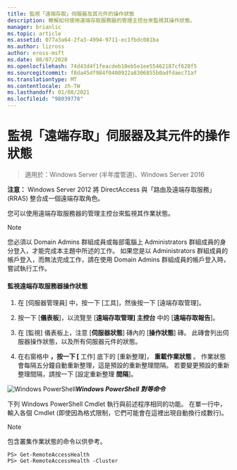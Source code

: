 ```yaml
---
title: 監視「遠端存取」伺服器及其元件的操作狀態
description: 瞭解如何使用遠端存取服務器的管理主控台來監視其操作狀態。
manager: brianlic
ms.topic: article
ms.assetid: 077a3a64-2fa3-4994-9711-ec1fbdc081ba
ms.author: lizross
author: eross-msft
ms.date: 08/07/2020
ms.openlocfilehash: 74d43d4f1feacdeb10eb5e1ee55462187cf628f5
ms.sourcegitcommit: f8da45df984f0400922a8306855b0adfdaec71af
ms.translationtype: MT
ms.contentlocale: zh-TW
ms.lasthandoff: 01/08/2021
ms.locfileid: "98039778"
---
```

# <a name="monitor-the-operations-status-of-the-remote-access-server-and-its-components"></a>監視「遠端存取」伺服器及其元件的操作狀態

>適用於：Windows Server (半年度管道)、Windows Server 2016

**注意：** Windows Server 2012 將 DirectAccess 與「路由及遠端存取服務」(RRAS) 整合成一個遠端存取角色。

您可以使用遠端存取服務器的管理主控台來監視其作業狀態。

> [!NOTE]
> 您必須以 Domain Admins 群組成員或每部電腦上 Administrators 群組成員的身分登入，才能完成本主題中所述的工作。 如果您是以 Administrators 群組成員的帳戶登入，而無法完成工作，請在使用 Domain Admins 群組成員的帳戶登入時，嘗試執行工作。

#### <a name="to-monitor-the-remote-access-server-operations-status"></a>監視遠端存取服務器操作狀態

1.  在 [伺服器管理員] 中，按一下 [工具]，然後按一下 [遠端存取管理]。

2.  按一下 [**儀表板**]，以流覽至 [**遠端存取管理] 主控台** 中的 [**遠端存取報告**]。

3.  在 [監視] 儀表板上，注意 [**伺服器狀態**] 磚內的 [**操作狀態**] 磚。 此磚會列出伺服器操作狀態，以及所有伺服器元件的狀態。

4.  在右窗格中 **，按一下 [** 工作] 底下的 [重新整理]， **重載作業狀態** 。 作業狀態會每隔五分鐘自動重新整理，這是預設的重新整理間隔。 若要變更預設的重新整理間隔，請按一下 [設定重新整理 **間隔**]。

![Windows PowerShell ](../../../media/Monitor-the-operations-status-of-the-Remote-Access-server-and-its-components/PowerShellLogoSmall.gif)**_<em>Windows PowerShell 對等命令</em>_**

下列 Windows PowerShell Cmdlet 執行與前述程序相同的功能。 在單一行中，輸入各個 Cmdlet (即使因為格式限制，它們可能會在這裡出現自動換行成數行)。

> [!NOTE]
> 包含叢集作業狀態的命令以供參考。

```
PS> Get-RemoteAccessHealth
PS> Get-RemoteAccessHealth -Cluster
```



